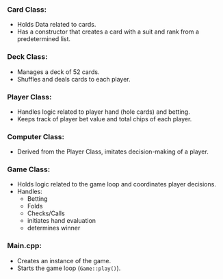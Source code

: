 ### Card Class:
- Holds Data related to cards.
- Has a constructor that creates a card with a suit and rank from a predetermined list.
### Deck Class:
- Manages a deck of 52 cards.
- Shuffles and deals cards to each player.
### Player Class:
- Handles logic related to player hand (hole cards) and betting.
- Keeps track of player bet value and total chips of each player.
### Computer Class:
- Derived from the Player Class, imitates decision-making of a player.
### Game Class:
- Holds logic related to the game loop and coordinates player decisions.
- Handles:
    - Betting
    - Folds
    - Checks/Calls
    - initiates hand evaluation
    - determines winner
### Main.cpp:
- Creates an instance of the game.
- Starts the game loop (`Game::play()`).